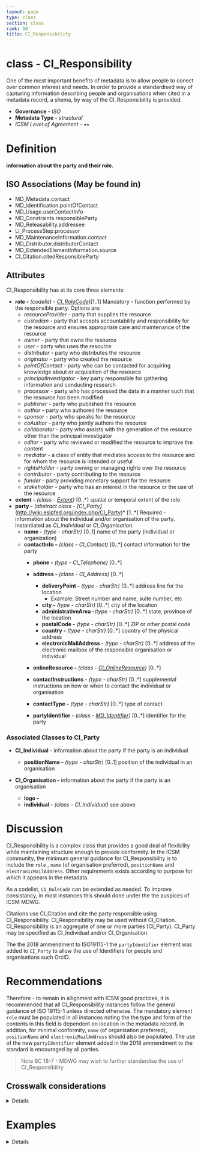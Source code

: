 ```yaml
---
layout: page
type: class
section: class
rank: 50
title: CI_Responsibility
---
```


# class - CI_Responsibility

One of the most important benefits of metadata is to allow people to conect over common interest and needs. In order to provide a standardised way of capturing information describing people and organisations when cited in a metadata record, a shema, by way of the CI_Responsibility is provided. 

- **Governance** -  *ISO*
- **Metadata Type -** *structural*
- *ICSM Level of Agreement* - ⭑⭑

# Definition

**information about the party and their role.**

## ISO Associations (May be found in)
- MD_Metadata.contact
- MD_Identification.pointOfContact
- MD_Usage.userContactInfo
- MD_Constraints.responsibleParty
- MD_Releasability.addressee
- LI_ProcessStep.processor
- MD_MaintenanceInformation.contact
- MD_Distributor.distributorContact
- MD_ExtendedElementInformation.source
- CI_Citation.citedResponsibleParty

## Attributes
CI_Responsibility has at its core three elements:
- **role -** *(codelist - [CI_RoleCode](http://wiki.esipfed.org/index.php/ISO_19115-3_Codelists#CI_RoleCode))*[1..1] Mandatory - function performed by the responsible party. Options are:
  - *resourceProvider -* party that supplies the resource
  - *custodian -* party that accepts accountability and responsibility for the resource and ensures appropriate care and maintenance of the resource
  - *owner -* party that owns the resource
  - *user -* party who uses the resource
  - *distributor -* party who distributes the resource
  - *originator -* party who created the resource
  - *pointOfContact -* party who can be contacted for acquiring knowledge about or acquisition of the resource
  - *principalInvestigator -* key party responsible for gathering information and conducting research
  - *processor -* party who has processed the data in a manner such that the resource has been modified
  - *publisher -* party who published the resource
  - *author -* party who authored the resource
  - *sponsor -* party who speaks for the resource
  - *coAuthor -* party who jointly authors the resource
  - *collaborator -* party who assists with the generation of the resource other than the principal investigator
  - *editor -* party who reviewed or modified the resource to improve the content
  - *mediator -* a class of entity that mediates access to the resource and for whom the resource is intended or useful
  - *rightsHolder -* party owning or managing rights over the resource
  - *contributor -* party contributing to the resource
  - *funder -* party providing monetary support for the resource
  - *stakeholder -* party who has an interest in the resource or the use of the resource
- **extent -** *(class - [Extent](./ResourceExtent))* [0..\*]  spatial or temporal extent of the role
- **party -** *(abstract class - [CI_Party]*(http://wiki.esipfed.org/index.php/CI_Party)* [1..\*]  Required - information about the individual and/or organisation of the party. Instantiated as *CI_Individual* or *CI_Organisation*.
  - **name -** *(type - charStr)* [0..1]   name of the party (individual or organization)
  - **contactInfo -** *(class - CI_Contact)* [0..\*] contact information for the party
      - **phone -** *(type - CI_Telephone)* [0..\*]
      - **address -** *(class - CI_Address)* [0..\*]
        - **deliveryPoint -** *(type - charStr)* [0..\*] address line for the location 
          - Example: Street number and name, suite number, etc
        - **city -** *(type - charStr)* [0..\*] city of the location
        - **administrativeArea -***(type - charStr)* [0..\*] state, province of the location
        - **postalCode -** *(type - charStr)* [0..\*] ZIP or other postal code
        - **country -** *(type - charStr)* [0..\*] country of the physical address
        - **electronicMailAddress -** *(type - charStr)* [0..\*] address of the electronic mailbox of the responsible organisation or individual
        
      - **onlineResource -** *(class - [CI_OnlineResource](./class-CI_OnlineResource))* [0..\*]
      - **contactInstructions -** *(type - charStr)* [0..\*] supplemental instructions on how or when to contact the individual or organisation
      - **contactType -** *(type - charStr)* [0..\*] type of contact
      
    - **partyIdentifier -** *(class - [MD_Identifier](./class-MD_Identifier))* [0..\*]   identifier for the party

### Associated Classes to CI_Party
- **CI_Individual -** information about the party if the party is an individual
  - **positionName -** *(type - charStr)* [0..1] position of the individual in an organisation

- **CI_Organisation -** information about the party if the party is an organisation
  - **logo -**
  - **individual -** *(class - CI_Individual)* see above

# Discussion
CI_Responsibility is a complex class that provides a good deal of flexibility while maintaining structure enough to provide conformity.  In the ICSM community, the minimum general guidance for CI_Responsibility is to include the `role` , `name` (of organisation preferred), `positionName` and `electronicMailAddress`. Other requirements exists according to purpose for which it appears in the metadata.

As a codelist, `CI_RoleCode` can be extended as needed. To improve consistancy, in most instances this should done under the the auspices of ICSM MDWG.

Citations use CI_Citation and cite the party responsible using CI_Responsibility. CI_Responsibility may be used without CI_Citation. CI_Responsibility is an aggregate of one or more parties (CI_Party). CI_Party may be specified as CI_Individual and/or CI_Organisation.

The the 2018 ammendment to ISO19115-1 the `partyIdentifier` element was added to `CI_Party` to allow the use of Identifiers for people and organisations such OrcID.

# Recommendations

Therefore - to remain in allignment with ICSM good practices, it is recommended that all CI_Responsibility instances follow the general guidance of ISO 19115-1 unless directed otherwise. The mandatory element `role` must be populated in all instances noting the the type and form of the contents in this field is dependent on location in the metadata record. In addition, for minimal conformity, `name` (of organisation preferred), `positionName` and `electronicMailAddress` should also be popiulated.
The use of the new `partyIdentifier` element added in the 2018 ammendment to the standard is encouraged by all parties.

> Note BC 18-7 - MDWG may wish to further standardise the use of CI_Responsibility

## Crosswalk considerations

<details>

### ISO19139
In iso19115-1 Data type CI_ResponsibleParty (iso19115:2004) changed to type CI_Responsibility. The CI_ResponsibleParty was restructured in order to allow more flexible associations of individuals, organisations, and roles.
The CI_Responsibility/extent element was added in order to allow specificationof the spatial and temporal extent of a role.

</details>

# Examples

<details>

## XML -
```
<mdb:MD_Metadata>
...
      <cit:CI_Responsibility>
         <cit:role>
            <cit:CI_RoleCode codeList="http://standards.iso.org/ittf/PubliclyAvailableStandards/ISO_19139_Schemas/resources/codelist/ML_gmxCodelists.xml#CI_RoleCode"
                             codeListValue="pointOfContact"/>
         </cit:role>
         <cit:party>
            <cit:CI_Organisation>
               <cit:name>
                  <gco:CharacterString>OpenWork Ltd</gco:CharacterString>
               </cit:name>
               <cit:contactInfo>
                  <cit:CI_Contact>
                     <cit:address>
                        <cit:CI_Address>
                           <cit:electronicMailAddress>
                              <gco:CharacterString>name@email.org</gco:CharacterString>
                           </cit:electronicMailAddress>
                        </cit:CI_Address>
                     </cit:address>
                  </cit:CI_Contact>
               </cit:contactInfo>
               <cit:individual>
                  <cit:CI_Individual>
                     <cit:name>
                        <gco:CharacterString>Metadata Bob</gco:CharacterString>
                     </cit:name>
                     <cit:positionName gco:nilReason="missing">
                        <gco:CharacterString/>
                     </cit:positionName>
                  </cit:CI_Individual>
               </cit:individual>
            </cit:CI_Organisation>
         </cit:party>
      </cit:CI_Responsibility>
....
</mdb:MD_Metadata>
```

## UML diagrams
Recommended elements highlighted in Yellow
![Responsibility](https://loomio-uploads.s3.amazonaws.com/documents/files/000/198/726/web/1558404613424)

</details>
